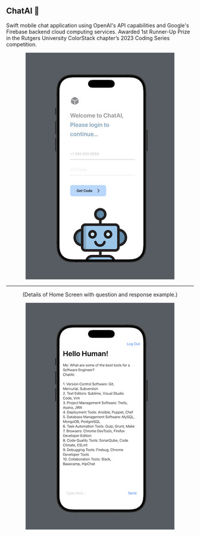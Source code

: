 ChatAI 🏅
---
Swift mobile chat application using OpenAI's API capabilities and Google's Firebase backend cloud computing services.
Awarded 1st Runner-Up Prize in the Rutgers University ColorStack chapter’s 2023 Coding Series competition.

<div id="gif" align="center">

![](https://github.com/byrongomezjr/ChatAI/blob/main/ChatAI/Assets.xcassets/ChatAIone.imageset/ChatAIone.png)

---
(Details of Home Screen with question and response example.)

![](https://github.com/byrongomezjr/ChatAI/blob/main/ChatAI/Assets.xcassets/ChatAItwo.imageset/ChatAItwo.png)
<div>
